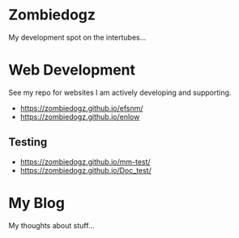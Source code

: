 # Zombiedogz

My development spot on the intertubes...


# Web Development

See my repo for websites I am actively developing and supporting.
- https://zombiedogz.github.io/efsnm/
- https://zombiedogz.github.io/enlow

## Testing
- https://zombiedogz.github.io/mm-test/
- https://zombiedogz.github.io/Doc_test/


# My Blog

My thoughts about stuff...

